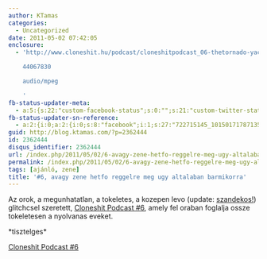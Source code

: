 ```yaml
---
author: KTamas
categories:
  - Uncategorized
date: 2011-05-02 07:42:05
enclosure:
  - 'http://www.cloneshit.hu/podcast/cloneshitpodcast_06-thetornado-yachtkokainesafelautomatafegyverek.mp3

    44067830

    audio/mpeg

    '
fb-status-updater-meta:
  - a:5:{s:22:"custom-facebook-status";s:0:"";s:21:"custom-twitter-status";s:0:"";s:7:"fb-push";s:1:"1";s:7:"tw-push";s:1:"1";s:4:"push";s:1:"1";}
fb-status-updater-sn-reference:
  - a:2:{i:0;a:2:{i:0;s:8:"facebook";i:1;s:27:"722715145_10150171787135146";}i:1;a:2:{i:0;s:7:"twitter";i:1;s:17:"64957828531625984";}}
guid: http://blog.ktamas.com/?p=2362444
id: 2362444
disqus_identifier: 2362444
url: /index.php/2011/05/02/6-avagy-zene-hetfo-reggelre-meg-ugy-altalaban-barmikorra/
permalink: /index.php/2011/05/02/6-avagy-zene-hetfo-reggelre-meg-ugy-altalaban-barmikorra/
tags: [ajánló, zene]
title: '#6, avagy zene hetfo reggelre meg ugy altalaban barmikorra'
---
```


Az orok, a megunhatatlan, a tokeletes, a kozepen levo (update: [szandekos!](http://www.cloneshit.hu/2005/05/16/cloneshit-podcast-6#comment-36106)) glitchcsel szeretett, [Cloneshit Podcast #6](http://www.cloneshit.hu/2005/05/16/cloneshit-podcast-6), amely fel oraban foglalja ossze tokeletesen a nyolvanas eveket.

\*tisztelges\*

[Cloneshit Podcast #6](https://archive.org/details/cloneshit-podcast-archive/cloneshitpodcast_06-thetornado-yachtkokainesafelautomatafegyverek.mp3)
